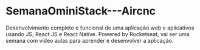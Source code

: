 # SemanaOminiStack---Aircnc
Desenvolvimento completo e funcional de uma aplicação web e aplicativos usando JS, React JS e  React Native. Powered by Rocketseat, vai ser uma semana com vídeo aulas para aprender e desenvolver a aplicação.
